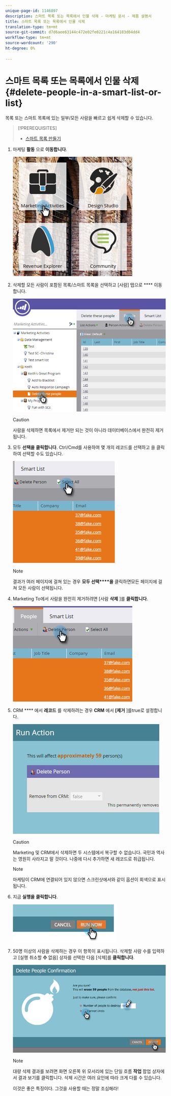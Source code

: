 ```yaml
---
unique-page-id: 1146897
description: 스마트 목록 또는 목록에서 인물 삭제 - 마케팅 문서 - 제품 설명서
title: 스마트 목록 또는 목록에서 인물 삭제
translation-type: tm+mt
source-git-commit: d7d6aee63144c472e02fe0221c4a164183d04dd4
workflow-type: tm+mt
source-wordcount: '290'
ht-degree: 0%

---
```



# 스마트 목록 또는 목록에서 인물 삭제 {#delete-people-in-a-smart-list-or-list}

목록 또는 스마트 목록에 있는 일부/모든 사람을 빠르고 쉽게 삭제할 수 있습니다.

>[!PREREQUISITES]
>
>* [스마트 목록 만들기](../../../../product-docs/core-marketo-concepts/smart-lists-and-static-lists/creating-a-smart-list/create-a-smart-list.md)

>



1. 마케팅 **활동** 으로 **이동합니다**.

   ![](assets/ma-1.png)

1. 삭제할 모든 사람이 포함된 목록/스마트 목록을 선택하고 [사람] 탭으로 **** 이동합니다.

   ![](assets/two-1.png)

   >[!CAUTION]
   >
   >사람을 삭제하면 목록에서 제거만 되는 것이 아니라 데이터베이스에서 완전히 제거됩니다.

1. 모두 **선택을** **클릭합니다**. Ctrl/Cmd를 사용하여 몇 개의 레코드를 선택하고 을 클릭하여 선택할 수도 있습니다.

   ![](assets/three-1.png)

   >[!NOTE]
   >
   >결과가 여러 페이지에 걸쳐 있는 경우 **모두 선택****을** 클릭하면모든 페이지에 걸쳐 모든 사람이 선택됩니다.

1. Marketing To에서 사람을 완전히 제거하려면 [사람 **삭제** ]를 **클릭합니다**.

   ![](assets/four-1.png)

1. CRM **** 에서 **레코드** 를 삭제하려는 경우 **CRM** 에서 **[제거** ]를true로 설정합니다.

   ![](assets/five.png)

   >[!CAUTION]
   >
   >Marketing 및 CRM에서 삭제하면 두 시스템에서 복구할 수 없습니다. 국민과 역사는 영원히 사라지고 말 것이다. 나중에 다시 추가하면 새 레코드로 취급됩니다.

   >[!NOTE]
   >
   >마케팅이 CRM에 연결되어 있지 않으면 스크린샷에서와 같이 옵션이 회색으로 표시됩니다.

1. 지금 **실행을** **클릭합니다**.

   ![](assets/image2014-9-24-13-3a0-3a3.png)

1. 50명 이상의 사람을 삭제하는 경우 이 항목이 표시됩니다. 삭제할 사람 수를 입력하고 [실행 취소할 **수** 없음] 상자를 선택한 다음 [삭제]를 **클릭합니다**.

   ![](assets/seven.png)

   >[!NOTE]
   >
   >대량 삭제 결과를 보려면 화면 오른쪽 위 모서리에 있는 단일 흐름 **작업** 팝업 상자에서 결과 보기를 클릭합니다. 삭제 시간은 여러 요인에 따라 크게 다를 수 있습니다.

   이것은 좋은 특징이다. 그것을 사용할 때는 정말 조심해라!

